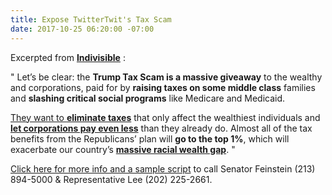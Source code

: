 ```yaml
---
title: Expose TwitterTwit's Tax Scam
date: 2017-10-25 06:20:00 -07:00
---
```


Excerpted from [**Indivisible**](https://www.indivisible.org/) :

"   Let’s be clear: the **Trump Tax Scam is a massive giveaway** to the wealthy and corporations, paid for by **raising taxes on some middle class** families and **slashing critical social programs** like Medicare and Medicaid. 

[They want to **eliminate taxes**](https://www.indivisible.org/resource/tax-cuts-donald-trump-wants-give-millionaire-friends/) that only affect the wealthiest individuals and [**let corporations pay even less**](https://www.indivisible.org/resource/corporations-already-gaming-tax-system-trump-wants-let-pay-even-less/) than they already do. Almost all of the tax benefits from the Republicans’ plan will **go to the top 1%**, which will exacerbate our country’s [**massive racial wealth gap**](https://prosperitynow.org/files/PDFs/road_to_zero_wealth.pdf).   "

[Click here for more info and a sample script](https://www.trumptaxscam.org/democrat-call-script-to-stop-the-trump-tax-scam?utm_source=3NoTrump&utm_campaign=1d48fe6fe8-EMAIL_CAMPAIGN_2017_09_18&utm_medium=email&utm_term=0_f88185aec7-1d48fe6fe8-76580211) to call Senator Feinstein  (213) 894-5000  & Representative Lee (202) 225-2661.   